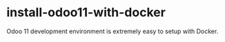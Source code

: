 # install-odoo11-with-docker
Odoo 11 development environment is extremely easy to setup with Docker.
